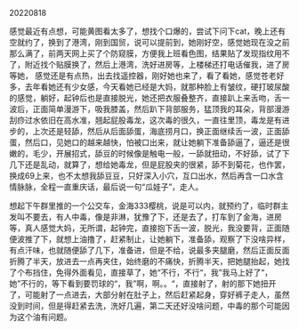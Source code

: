 20220818

感觉最近有点想，可能黄图看太多了，想找个口爆的，尝试下问下cat，晚上还有空就约了，换到了港湾，刚到国贸，说可以提前到，她刚好空，感觉她现在没之前那么满了，前两天网上买了个防窥膜，方便我上班看色图，结果贴了发现指纹用不了，附近找个贴膜换了，然后上港湾，洗好进房等，上楼梯还打电话催我，进了房等她， 感觉还是有点热，出去找遥控器，刚好她也来了，看了看她，感觉苍老好多，去年看她还有少女感，今天看她已经是大妈，就那种脸上有皱纹，硬打玻尿酸的感觉，躺好，起钟后也是直接脱光，她还把衣服叠整齐，直接趴上来舌吻，舌一波后，正面简单漫游下，吸我膝盖，然后趴下背部服务，猛顶我的耳朵，背部漫游刮痧过水依旧在高水准，翘起屁股毒龙，这次毒的很久，一直往里顶，毒龙是有进步的，上次还是轻舔，然后从后面舔蛋，海底捞月口，换正面继续舌一波，正面舔蛋，然后口，见她口的越来越快，怕被口出来，就让她躺下准备舔逼了，逼还是很嫩的，毛少，开展招式，舔豆的时候像是触电一般，一舔就扭动，不好舔，试了下几下还是乱动，就算了，想给她毒龙，但是屁股夹的很紧，舔不到菊花，也作罢，换成69上来，也不太想我舔豆豆，只好深入小穴，互口出水，然后再含一口水含情脉脉，全程一直重庆话，最后说一句“瓜娃子”，走人。

想起下午群里推的一个公交车，金海333樱桃，说是可以内，就预约了，临时群主发叫不要去，有人中毒，像是非淋，犹豫了下，还是去了，打车到了金海，进房等，真人感觉大妈，无所谓，起钟完，直接抱下舌一波，脱光，我没要背，正面随便波推了下，就想上油撸了，赶紧制止，让她躺下，准备舔，观察了下没啥异样，有点汗味，也就随便舔了几下，准备进，但是不给，说最多夹腿磨，然后正面反面折腾了半天，放进去一点再夹住，始终磨的不痛快，折腾半天，把她腿抬起，她找了个布挡住，免得外面看见，直接草了，她“不行，不行“，我”我马上好了“，她”不行的，等下看到要罚球的“，我”啊，啊。。“，直接射了，射的那下她扭开了，可能射了一点进去，大部分射在肚子上，然后赶紧起身，穿好裤子走人，虽然没到时间，但是得赶紧去洗，洗好几遍，第二天还好没啥问题，中毒的那个可能因为这个油有问题。